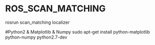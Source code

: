 # ROS_SCAN_MATCHING

rosrun scan_matching localizer

#Python2 & Matplotlib & Numpy
sudo apt-get install python-matplotlib python-numpy python2.7-dev